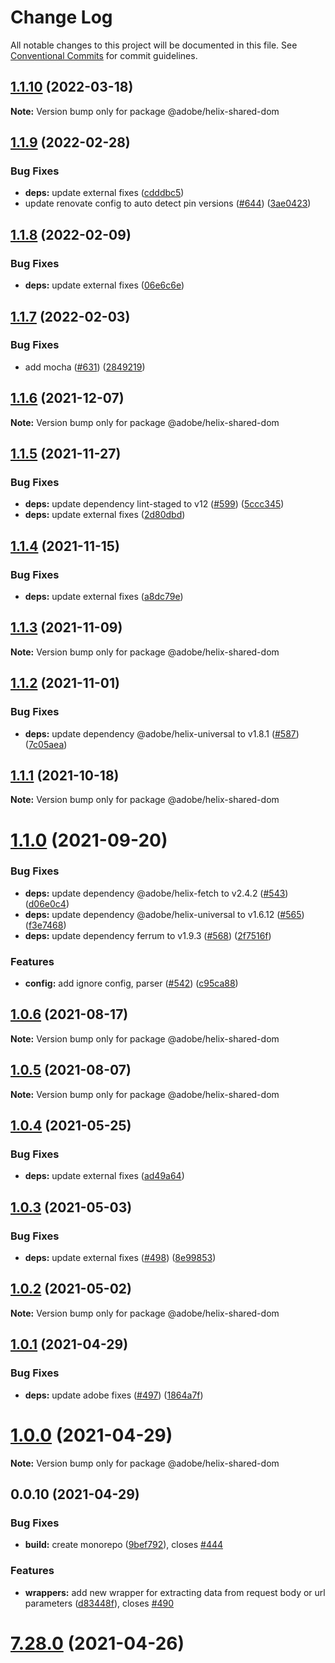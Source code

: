 # Change Log

All notable changes to this project will be documented in this file.
See [Conventional Commits](https://conventionalcommits.org) for commit guidelines.

## [1.1.10](https://github.com/adobe/helix-shared/compare/@adobe/helix-shared-dom@1.1.9...@adobe/helix-shared-dom@1.1.10) (2022-03-18)

**Note:** Version bump only for package @adobe/helix-shared-dom





## [1.1.9](https://github.com/adobe/helix-shared/compare/@adobe/helix-shared-dom@1.1.8...@adobe/helix-shared-dom@1.1.9) (2022-02-28)


### Bug Fixes

* **deps:** update external fixes ([cdddbc5](https://github.com/adobe/helix-shared/commit/cdddbc590c52d6ebf336e7943387d8fb393c6524))
* update renovate config to auto detect pin versions ([#644](https://github.com/adobe/helix-shared/issues/644)) ([3ae0423](https://github.com/adobe/helix-shared/commit/3ae04235dd6791685d9a03e5ed52570b73d5be2a))





## [1.1.8](https://github.com/adobe/helix-shared/compare/@adobe/helix-shared-dom@1.1.7...@adobe/helix-shared-dom@1.1.8) (2022-02-09)


### Bug Fixes

* **deps:** update external fixes ([06e6c6e](https://github.com/adobe/helix-shared/commit/06e6c6ebd829422274f49bf11f6bb0613d1635b7))





## [1.1.7](https://github.com/adobe/helix-shared/compare/@adobe/helix-shared-dom@1.1.6...@adobe/helix-shared-dom@1.1.7) (2022-02-03)


### Bug Fixes

* add mocha ([#631](https://github.com/adobe/helix-shared/issues/631)) ([2849219](https://github.com/adobe/helix-shared/commit/2849219986aff4a31f1c6c3d1e137b1e2732027d))





## [1.1.6](https://github.com/adobe/helix-shared/compare/@adobe/helix-shared-dom@1.1.5...@adobe/helix-shared-dom@1.1.6) (2021-12-07)

**Note:** Version bump only for package @adobe/helix-shared-dom





## [1.1.5](https://github.com/adobe/helix-shared/compare/@adobe/helix-shared-dom@1.1.4...@adobe/helix-shared-dom@1.1.5) (2021-11-27)


### Bug Fixes

* **deps:** update dependency lint-staged to v12 ([#599](https://github.com/adobe/helix-shared/issues/599)) ([5ccc345](https://github.com/adobe/helix-shared/commit/5ccc3452dd9830f26f90d59d2067eea163dd8173))
* **deps:** update external fixes ([2d80dbd](https://github.com/adobe/helix-shared/commit/2d80dbd0a32dba90d83f91cfe403055835647c1e))





## [1.1.4](https://github.com/adobe/helix-shared/compare/@adobe/helix-shared-dom@1.1.3...@adobe/helix-shared-dom@1.1.4) (2021-11-15)


### Bug Fixes

* **deps:** update external fixes ([a8dc79e](https://github.com/adobe/helix-shared/commit/a8dc79ee25573553aa5747478b66080888df2240))





## [1.1.3](https://github.com/adobe/helix-shared/compare/@adobe/helix-shared-dom@1.1.2...@adobe/helix-shared-dom@1.1.3) (2021-11-09)

**Note:** Version bump only for package @adobe/helix-shared-dom





## [1.1.2](https://github.com/adobe/helix-shared/compare/@adobe/helix-shared-dom@1.1.1...@adobe/helix-shared-dom@1.1.2) (2021-11-01)


### Bug Fixes

* **deps:** update dependency @adobe/helix-universal to v1.8.1 ([#587](https://github.com/adobe/helix-shared/issues/587)) ([7c05aea](https://github.com/adobe/helix-shared/commit/7c05aea00f8ce00134e7df2619f30a511e524ef6))





## [1.1.1](https://github.com/adobe/helix-shared/compare/@adobe/helix-shared-dom@1.1.0...@adobe/helix-shared-dom@1.1.1) (2021-10-18)

**Note:** Version bump only for package @adobe/helix-shared-dom





# [1.1.0](https://github.com/adobe/helix-shared/compare/@adobe/helix-shared-dom@1.0.6...@adobe/helix-shared-dom@1.1.0) (2021-09-20)


### Bug Fixes

* **deps:** update dependency @adobe/helix-fetch to v2.4.2 ([#543](https://github.com/adobe/helix-shared/issues/543)) ([d06e0c4](https://github.com/adobe/helix-shared/commit/d06e0c4179aee49827ed36256525138a8cea5200))
* **deps:** update dependency @adobe/helix-universal to v1.6.12 ([#565](https://github.com/adobe/helix-shared/issues/565)) ([f3e7468](https://github.com/adobe/helix-shared/commit/f3e74689b944418c17b3fb8afcdd29fab7082758))
* **deps:** update dependency ferrum to v1.9.3 ([#568](https://github.com/adobe/helix-shared/issues/568)) ([2f7516f](https://github.com/adobe/helix-shared/commit/2f7516fb3ba5aa4041e6d55069f307cef6bf823a))


### Features

* **config:** add ignore config, parser ([#542](https://github.com/adobe/helix-shared/issues/542)) ([c95ca88](https://github.com/adobe/helix-shared/commit/c95ca88991aa0a8369520459dfe5f599fe25c7f6))





## [1.0.6](https://github.com/adobe/helix-shared/compare/@adobe/helix-shared-dom@1.0.5...@adobe/helix-shared-dom@1.0.6) (2021-08-17)

**Note:** Version bump only for package @adobe/helix-shared-dom





## [1.0.5](https://github.com/adobe/helix-shared/compare/@adobe/helix-shared-dom@1.0.4...@adobe/helix-shared-dom@1.0.5) (2021-08-07)

**Note:** Version bump only for package @adobe/helix-shared-dom





## [1.0.4](https://github.com/adobe/helix-shared/compare/@adobe/helix-shared-dom@1.0.3...@adobe/helix-shared-dom@1.0.4) (2021-05-25)


### Bug Fixes

* **deps:** update external fixes ([ad49a64](https://github.com/adobe/helix-shared/commit/ad49a64bfdadcea4e4475ec6a36c9bfee14b62dc))





## [1.0.3](https://github.com/adobe/helix-shared/compare/@adobe/helix-shared-dom@1.0.2...@adobe/helix-shared-dom@1.0.3) (2021-05-03)


### Bug Fixes

* **deps:** update external fixes ([#498](https://github.com/adobe/helix-shared/issues/498)) ([8e99853](https://github.com/adobe/helix-shared/commit/8e99853cd5458b3009ad9679247fe2c0f0b34617))





## [1.0.2](https://github.com/adobe/helix-shared/compare/@adobe/helix-shared-dom@1.0.1...@adobe/helix-shared-dom@1.0.2) (2021-05-02)

**Note:** Version bump only for package @adobe/helix-shared-dom





## [1.0.1](https://github.com/adobe/helix-shared/compare/@adobe/helix-shared-dom@1.0.0...@adobe/helix-shared-dom@1.0.1) (2021-04-29)


### Bug Fixes

* **deps:** update adobe fixes ([#497](https://github.com/adobe/helix-shared/issues/497)) ([1864a7f](https://github.com/adobe/helix-shared/commit/1864a7f0dddd9fed4439219a918c66a10c45df5d))





# [1.0.0](https://github.com/adobe/helix-shared/compare/@adobe/helix-shared-dom@0.0.10...@adobe/helix-shared-dom@1.0.0) (2021-04-29)

**Note:** Version bump only for package @adobe/helix-shared-dom





## 0.0.10 (2021-04-29)


### Bug Fixes

* **build:** create monorepo ([9bef792](https://github.com/adobe/helix-shared/commit/9bef7922361e97025f44412709cbad0a2d7784da)), closes [#444](https://github.com/adobe/helix-shared/issues/444)





### Features

* **wrappers:** add new wrapper for extracting data from request body or url parameters ([d83448f](https://github.com/adobe/helix-shared/commit/d83448f06ecdf69e46241444ded13ab8f88dd7d2)), closes [#490](https://github.com/adobe/helix-shared/issues/490)

# [7.28.0](https://github.com/adobe/helix-shared/compare/v7.27.1...v7.28.0) (2021-04-26)
